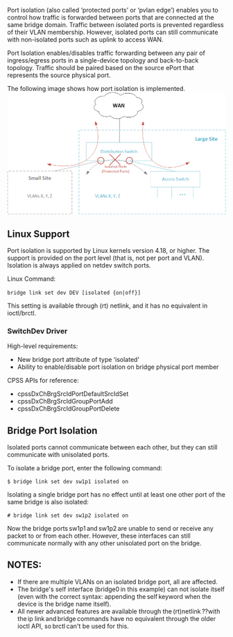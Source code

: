 Port isolation (also called ‘protected ports’ or ‘pvlan edge’) enables you to control how traffic is forwarded between ports that are connected at the same bridge domain. Traffic between isolated ports is prevented regardless of their VLAN membership. However, isolated ports can still communicate with non-isolated ports such as uplink to access WAN.  

Port Isolation enables/disables traffic forwarding between any pair of ingress/egress ports in a single-device topology and back-to-back topology. Traffic should be paired based on the source ePort that represents the source physical port.

The following image shows how port isolation is implemented.
![Port Isolation Overview](images/port_isolation_overview.png)

## Linux Support
Port isolation is supported by Linux kernels version 4.18, or higher. The support is provided on the port level (that is, not per port and VLAN). Isolation is always applied on netdev switch ports.

Linux Command:

`bridge link set dev DEV [isolated {on|off}]`

This setting is available through (rt) netlink, and it has no equivalent in ioctl/brctl.

### SwitchDev Driver

High-level requirements:
* New bridge port attribute of type ‘isolated’
* Ability to enable/disable port isolation on bridge physical port member

CPSS APIs for reference:
* cpssDxChBrgSrcIdPortDefaultSrcIdSet
* cpssDxChBrgSrcIdGroupPortAdd
* cpssDxChBrgSrcIdGroupPortDelete

## Bridge Port Isolation

Isolated ports cannot communicate between each other, but they can still communicate with unisolated ports.

To isolate a bridge port, enter the following command: 
```
$ bridge link set dev sw1p1 isolated on 
```
Isolating a single bridge port has no effect until at least one other port of the same bridge is also isolated: 
```
# bridge link set dev sw1p2 isolated on 
```
Now the bridge ports sw1p1 and sw1p2 are unable to send or receive any packet to or from each other. However, these interfaces can still communicate normally with any other unisolated port on the bridge. 

## NOTES: 
* If there are multiple VLANs on an isolated bridge port, all are affected.
* The bridge's self interface (bridge0 in this example) can not isolate itself (even with the correct syntax: appending the self keyword when the device is the bridge name itself).
* All newer advanced features are available through the (rt)netlink ??with the ip link and bridge commands have no equivalent through the older ioctl API, so brctl can't be used for this. 
